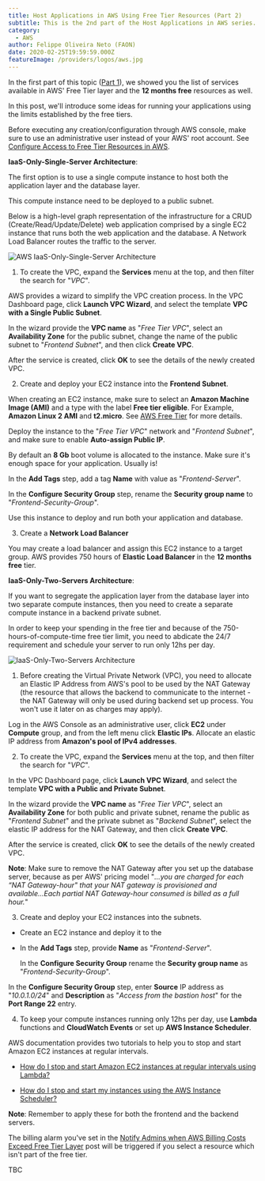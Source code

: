 ```yaml
---
title: Host Applications in AWS Using Free Tier Resources (Part 2)
subtitle: This is the 2nd part of the Host Applications in AWS series.
category:
  - AWS
author: Felippe Oliveira Neto (FAON)
date: 2020-02-25T19:59:59.000Z
featureImage: /providers/logos/aws.jpg
---
```

In the first part of this topic ([Part 1](/aws-host-apps-part-1)), we showed you the list of services available in AWS' Free Tier layer and the **12 months free** resources as well.

In this post, we'll introduce some ideas for running your applications using the limits established by the free tiers.

Before executing any creation/configuration through AWS console, make sure to use an administrative user instead of your AWS' root account. See [Configure Access to Free Tier Resources in AWS](/aws-provide-access-resources).

**IaaS-Only-Single-Server Architecture**:

The first option is to use a single compute instance to host both the application layer and the database layer.

This compute instance need to be deployed to a public subnet.

Below is a high-level graph representation of the infrastructure for a CRUD (Create/Read/Update/Delete) web application comprised by a single EC2 instance that runs both the web application and the database. A Network Load Balancer routes the traffic to the server.

![AWS IaaS-Only-Single-Server Architecture](/uploads/aws/aws-iaas-only-single-server-architecture.jpg)

  1. To create the VPC, expand the **Services** menu at the top, and then filter the search for "_VPC_".

  AWS provides a wizard to simplify the VPC creation process. In the VPC Dashboard page, click **Launch VPC Wizard**, and select the template **VPC with a Single Public Subnet**.

  In the wizard provide the **VPC name** as "_Free Tier VPC_", select an **Availability Zone** for the public subnet, change the name of the public subnet to "_Frontend Subnet_", and then click **Create VPC**.

  After the service is created, click **OK** to see the details of the newly created VPC.

  2. Create and deploy your EC2 instance into the **Frontend Subnet**.

  When creating an EC2 instance, make sure to select an **Amazon Machine Image (AMI)** and a type with the label **Free tier eligible**. For Example, **Amazon Linux 2 AMI** and **t2.micro**. See [AWS Free Tier](https://aws.amazon.com/free) for more details.

  Deploy the instance to the "_Free Tier VPC_" network and "_Frontend Subnet_", and make sure to enable **Auto-assign Public IP**.

  By default an **8 Gb** boot volume is allocated to the instance. Make sure it's enough space for your application. Usually is!

  In the **Add Tags** step, add a tag **Name** with value as "_Frontend-Server_".

  In the **Configure Security Group** step, rename the **Security group name** to "_Frontend-Security-Group_".

  Use this instance to deploy and run both your application and database.

3. Create a **Network Load Balancer**

  

  You may create a load balancer and assign this EC2 instance to a target group. AWS provides 750 hours of **Elastic Load Balancer** in the **12 months free** tier.

**IaaS-Only-Two-Servers Architecture**:

If you want to segregate the application layer from the database layer into two separate compute instances, then you need to create a separate compute instance in a backend private subnet.

In order to keep your spending in the free tier and because of the 750-hours-of-compute-time free tier limit, you need to abdicate the 24/7 requirement and schedule your server to run only 12hs per day.

![IaaS-Only-Two-Servers Architecture](/uploads/aws/aws-iaas-only-2-servers-architecture.jpg)

1. Before creating the Virtual Private Network (VPC), you need to allocate an Elastic IP Address from AWS's pool to be used by the NAT Gateway (the resource that allows the backend to communicate to the internet - the NAT Gateway will only be used during backend set up process. You won't use it later on as charges may apply).

  Log in the AWS Console as an administrative user, click **EC2** under **Compute** group, and from the left menu click **Elastic IPs**. Allocate an elastic IP address from **Amazon's pool of IPv4 addresses**.

2. To create the VPC, expand the **Services** menu at the top, and then filter the search for "_VPC_".

  In the VPC Dashboard page, click **Launch VPC Wizard**, and select the template **VPC with a Public and Private Subnet**.

  In the wizard provide the **VPC name** as "_Free Tier VPC_", select an **Availability Zone** for both public and private subnet, rename the public as "_Frontend Subnet_" and the private subnet as "_Backend Subnet_", select the elastic IP address for the NAT Gateway, and then click **Create VPC**.

  After the service is created, click **OK** to see the details of the newly created VPC.

  **Note**: Make sure to remove the NAT Gateway after you set up the database server, because as per AWS' pricing model "_...you are charged for each “NAT Gateway-hour" that your NAT gateway is provisioned and available...Each partial NAT Gateway-hour consumed is billed as a full hour._"

3. Create and deploy your EC2 instances into the subnets.

  * Create an EC2 instance and deploy it to the  

  * In the **Add Tags** step, provide **Name** as "_Frontend-Server_".

    In the **Configure Security Group** rename the **Security group name** as "_Frontend-Security-Group_".

  In the **Configure Security Group** step, enter **Source** IP address as "_10.0.1.0/24_" and **Description** as "_Access from the bastion host_" for the **Port Range 22** entry.

4. To keep your compute instances running only 12hs per day, use **Lambda** functions and **CloudWatch Events** or set up **AWS Instance Scheduler**.

  AWS documentation provides two tutorials to help you to stop and start Amazon EC2 instances at regular intervals.
  * [How do I stop and start Amazon EC2 instances at regular intervals using Lambda?](https://aws.amazon.com/premiumsupport/knowledge-center/start-stop-lambda-cloudwatch/)

  * [How do I stop and start my instances using the AWS Instance Scheduler?](https://aws.amazon.com/premiumsupport/knowledge-center/stop-start-instance-scheduler/)

  **Note**: Remember to apply these for both the frontend and the backend servers.

The billing alarm you've set in the [Notify Admins when AWS Billing Costs Exceed Free Tier Layer](/aws-notify-admin-billing-costs) post will be triggered if you select a resource which isn't part of the free tier.

TBC

